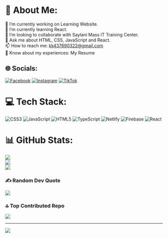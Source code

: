 # 💫 About Me:
🔭 I’m currently working on Learning Website.<br>🌱 I’m currently learning React.<br>👯 I’m looking to collaborate with Saylani Mass IT Training Center.<br>💬 Ask me about HTML, CSS, JavaScript and React.<br>📫 How to reach me: kk437690322@gmail.com<br>📄 Know about my experiences: My Resume


## 🌐 Socials:
[![Facebook](https://img.shields.io/badge/Facebook-%231877F2.svg?logo=Facebook&logoColor=white)](https://facebook.com/kk1234) [![Instagram](https://img.shields.io/badge/Instagram-%23E4405F.svg?logo=Instagram&logoColor=white)](https://instagram.com/kk1234) [![TikTok](https://img.shields.io/badge/TikTok-%23000000.svg?logo=TikTok&logoColor=white)](https://tiktok.com/@kk1234) 

# 💻 Tech Stack:
![CSS3](https://img.shields.io/badge/css3-%231572B6.svg?style=for-the-badge&logo=css3&logoColor=white) ![JavaScript](https://img.shields.io/badge/javascript-%23323330.svg?style=for-the-badge&logo=javascript&logoColor=%23F7DF1E) ![HTML5](https://img.shields.io/badge/html5-%23E34F26.svg?style=for-the-badge&logo=html5&logoColor=white) ![TypeScript](https://img.shields.io/badge/typescript-%23007ACC.svg?style=for-the-badge&logo=typescript&logoColor=white) ![Netlify](https://img.shields.io/badge/netlify-%23000000.svg?style=for-the-badge&logo=netlify&logoColor=#00C7B7) ![Firebase](https://img.shields.io/badge/firebase-%23039BE5.svg?style=for-the-badge&logo=firebase) ![React](https://img.shields.io/badge/react-%2320232a.svg?style=for-the-badge&logo=react&logoColor=%2361DAFB)
# 📊 GitHub Stats:
![](https://github-readme-stats.vercel.app/api?username=adnankhan-01&theme=highcontrast&hide_border=false&include_all_commits=true&count_private=false)<br/>
![](https://github-readme-streak-stats.herokuapp.com/?user=adnankhan-01&theme=highcontrast&hide_border=false)<br/>
![](https://github-readme-stats.vercel.app/api/top-langs/?username=adnankhan-01&theme=highcontrast&hide_border=false&include_all_commits=true&count_private=false&layout=compact)

### ✍️ Random Dev Quote
![](https://quotes-github-readme.vercel.app/api?type=horizontal&theme=radical)

### 🔝 Top Contributed Repo
![](https://github-contributor-stats.vercel.app/api?username=adnankhan-01&limit=5&theme=dark&combine_all_yearly_contributions=true)

---
[![](https://visitcount.itsvg.in/api?id=adnankhan-01&icon=0&color=0)](https://visitcount.itsvg.in)

<!-- Proudly created with GPRM ( https://gprm.itsvg.in ) -->
